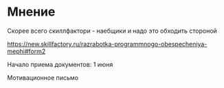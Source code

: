 #                  Мнение

Скорее всего скиллфактори - наебщики и надо это обходить стороной

https://new.skillfactory.ru/razrabotka-programmnogo-obespecheniya-mephi#form2

Начало приема документов: 1 июня

Мотивационное письмо